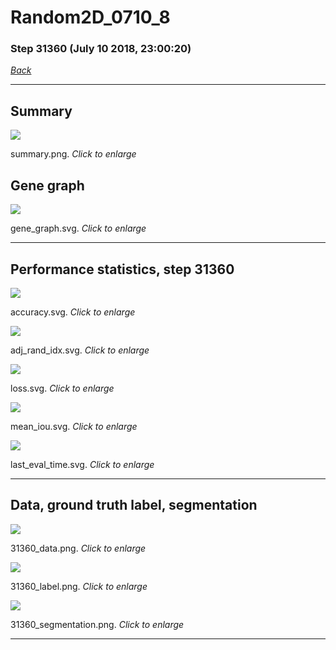 # Random2D_0710_8

### Step 31360 (July 10 2018, 23:00:20)

[_Back_](..)

---

## Summary

<div class="images"><a href="media/summary.png"><img  src="media/summary.png" align="center"></a><p>summary.png. <i>Click to enlarge</i></p></div>

## Gene graph

<div class="images"><a href="media/gene_graph.svg"><img  src="media/gene_graph.svg" align="center"></a><p>gene_graph.svg. <i>Click to enlarge</i></p></div>

---

## Performance statistics, step 31360

<div class="images"><a href="media/accuracy.svg"><img class="mini" src="media/accuracy.svg" align="center"></a><p>accuracy.svg. <i>Click to enlarge</i></p></div>
<div class="images"><a href="media/adj_rand_idx.svg"><img class="mini" src="media/adj_rand_idx.svg" align="center"></a><p>adj_rand_idx.svg. <i>Click to enlarge</i></p></div>
<div class="images"><a href="media/loss.svg"><img class="mini" src="media/loss.svg" align="center"></a><p>loss.svg. <i>Click to enlarge</i></p></div>
<div class="images"><a href="media/mean_iou.svg"><img class="mini" src="media/mean_iou.svg" align="center"></a><p>mean_iou.svg. <i>Click to enlarge</i></p></div>
<div class="images"><a href="media/last_eval_time.svg"><img class="mini" src="media/last_eval_time.svg" align="center"></a><p>last_eval_time.svg. <i>Click to enlarge</i></p></div>

---

## Data, ground truth label, segmentation

<div class="images"><a href="media/31360_data.png"><img class="mini" src="media/31360_data.png" align="center"></a><p>31360_data.png. <i>Click to enlarge</i></p></div>
<div class="images"><a href="media/31360_label.png"><img class="mini" src="media/31360_label.png" align="center"></a><p>31360_label.png. <i>Click to enlarge</i></p></div>
<div class="images"><a href="media/31360_segmentation.png"><img class="mini" src="media/31360_segmentation.png" align="center"></a><p>31360_segmentation.png. <i>Click to enlarge</i></p></div>

---


